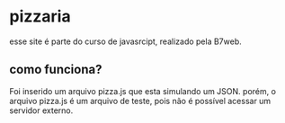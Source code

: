 # pizzaria
esse site é parte do curso de javasrcipt, realizado pela B7web.

## como funciona?

Foi inserido um arquivo pizza.js que esta simulando um JSON.
porém, o arquivo pizza.js é um arquivo de teste, pois não é possível acessar um servidor externo.
